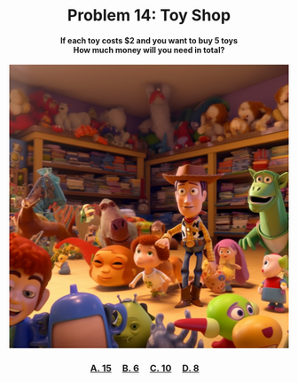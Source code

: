 <h1 align="center">
Problem 14: Toy Shop
</h1>

<h4 align="center">
If each toy costs $2 and you want to buy 5 toys<br/>How much money will you need in total?
</h4>

<p align="center">
<img src="image.png" height="512"/>
</p>

<h3 align="center"><span><a href="https://raw.githubusercontent.com/rain1024/math/main/assets/lose0.png">A. 15</a></span>&nbsp;&nbsp;&nbsp;&nbsp;
<span><a href="https://raw.githubusercontent.com/rain1024/math/main/assets/lose0.png">B. 6</a></span>&nbsp;&nbsp;&nbsp;&nbsp;
<span><a href="https://raw.githubusercontent.com/rain1024/math/main/assets/win0.png">C. 10</a></span>&nbsp;&nbsp;&nbsp;&nbsp;
<span><a href="https://raw.githubusercontent.com/rain1024/math/main/assets/lose0.png">D. 8</a></span>&nbsp;&nbsp;&nbsp;&nbsp;
</h3>